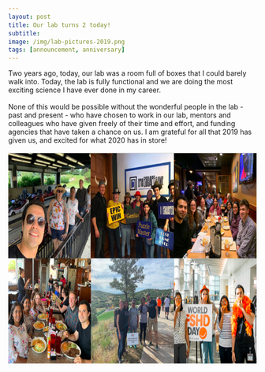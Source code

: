 ```yaml
---
layout: post  
title: Our lab turns 2 today!
subtitle: 
image: /img/lab-pictures-2019.png  
tags: [announcement, anniversary]  
---
```


Two years ago, today, our lab was a room full of boxes that I could barely walk into. Today, the lab is fully functional and we are doing the most exciting science I have ever done in my career. 
<br>   
None of this would be possible without the wonderful people in the lab - past and present - who have chosen to work in our lab, mentors and colleagues who have given freely of their time and effort, and funding agencies that have taken a chance on us. I am grateful for all that 2019 has given us, and excited for what 2020 has in store! 
<br>   
<img align="right" src="/img/lab-pictures-2019.png" style="width:761px !important;height:428px !important;" />
<br>   

